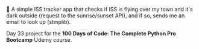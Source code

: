 🚀 A simple ISS tracker app that checks if ISS is flying over my town and it's dark outside (request to the sunrise/sunset API), and if so, sends me an email to look up (stmplib). 

Day 33 project for the __100 Days of Code: The Complete Python Pro Bootcamp__ Udemy course.


